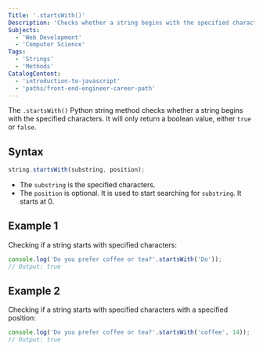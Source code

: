 ```yaml
---
Title: '.startsWith()'
Description: 'Checks whether a string begins with the specified characters. It will only return a boolean value, either true or false.'
Subjects:
  - 'Web Development'
  - 'Computer Science'
Tags:
  - 'Strings'
  - 'Methods'
CatalogContent:
  - 'introduction-to-javascript'
  - 'paths/front-end-engineer-career-path'
---
```


The `.startsWith()` Python string method checks whether a string begins with the specified characters. It will only return a boolean value, either `true` or `false`.

## Syntax

```js
string.startsWith(substring, position);
```

- The `substring` is the specified characters.
- The `position` is optional. It is used to start searching for `substring`. It starts at 0.

## Example 1

Checking if a string starts with specified characters:

```js
console.log('Do you prefer coffee or tea?'.startsWith('Do'));
// Output: true
```

## Example 2

Checking if a string starts with specified characters with a specified position:

```js
console.log('Do you prefer coffee or tea?'.startsWith('coffee', 14));
// Output: true
```

